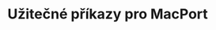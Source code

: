 <!--
title : Užitečné příkazy pro MacPort
author : Roman Ožana <ozana@omdesign.cz>
date : 13.12.2012 07:52:19
excerpt : Aktualizace Mac<strong>Port</strong>: sudo <strong>port</strong> selfupdate Aktualizace nainstalovaných balíčků: sudo <strong>port</strong> upgrade outdated Vypsání nainstalovaných <strong>port</strong>u: sudo <strong>port</strong> installed Odinstalace neaktivních <strong>port</strong>u: sudo <strong>port</strong> -f uninstall inactive Odstraní všechny dočasné soubory u nainstalovaných <strong>port</strong>u (tento příkaz vám může ušetřit hodně místa na disku): sudo <strong>port</strong> clean --all installed Zastavení procesu (memcached, apache2, mysql, mongodb, redis atd. ): sudo <strong>port</strong> unload...
tags : mac, macports
-->

# Užitečné příkazy pro MacPort

